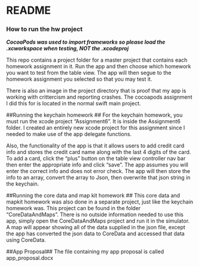 # README #

### How to run the hw project ###

***CocoaPods was used to import frameworks so please load the .xcworkspace when testing, NOT the .xcodeproj***

This repo contains a project folder for a master project that contains each homework assignment in it. Run the app and then choose which homework you want to test from the table view. The app will then segue to the homework assignment you selected so that you may test it. 

There is also an image in the project directory that is proof that my app is working with crittercism and reporting crashes. The cocoapods assignment I did this for is located in the normal swift main project.


##Running the keychain homework ##
For the keychain homework, you must run the xcode project “Assignment6”. It is inside the Assignment6 folder. I created an entirely new xcode project for this assignment since I needed to make use of the app delegate functions.

Also, the functionality of the app is that it allows users to add credit card info and stores the credit card name along with the last 4 digits of the card. To add a card, click the “plus” button on the table view controller nav bar then enter the appropriate info and click “save”. The app assumes you will enter the correct info and does not error check. The app will then store the info to an array, convert the array to Json, then overwrite that json string in the keychain.

##Running the core data and map kit homework ##
This core data and mapkit homework was also done in a separate project, just like the keychain homework was. This project can be found in the folder “CoreDataAndMaps”. There is no outside information needed to use this app, simply open the CoreDataAndMaps project and run it in the simulator. A map will appear showing all of the data supplied in the json file, except the app has converted the json data to CoreData and accessed that data using CoreData.

##App Proposal##
The file containing my app proposal is called app_proposal.docx